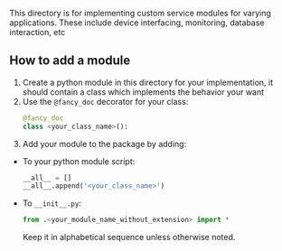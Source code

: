 This directory is for implementing custom service modules for varying applications. These include device interfacing, monitoring, database interaction, etc

## How to add a module

1. Create a python module in this directory for your implementation, it should contain a class which implements the behavior your want
2. Use the `@fancy_doc` decorator for your class:
      ```python
      @fancy_doc
      class <your_class_name>():
      ```
3. Add your module to the package by adding:
  - To your python module script:
      ```python
      __all__ = []
      __all__.append('<your_class_name>')
      ```
  - To `__init__.py`:
      ```python
      from .<your_module_name_without_extension> import *
    ```
    Keep it in alphabetical sequence unless otherwise noted.
